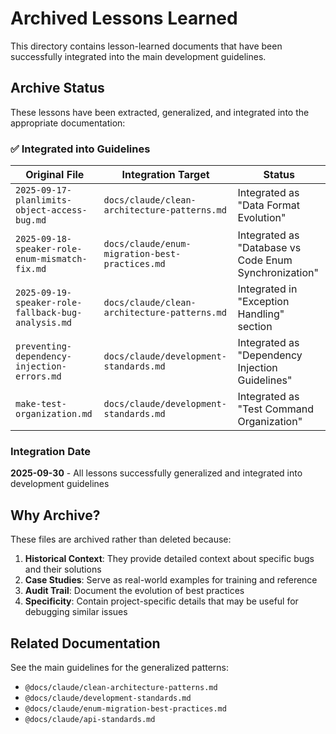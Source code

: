 # Archived Lessons Learned

This directory contains lesson-learned documents that have been successfully integrated into the main development guidelines.

## Archive Status

These lessons have been extracted, generalized, and integrated into the appropriate documentation:

### ✅ Integrated into Guidelines

| Original File | Integration Target | Status |
|--------------|-------------------|--------|
| `2025-09-17-planlimits-object-access-bug.md` | `docs/claude/clean-architecture-patterns.md` | Integrated as "Data Format Evolution" |
| `2025-09-18-speaker-role-enum-mismatch-fix.md` | `docs/claude/enum-migration-best-practices.md` | Integrated as "Database vs Code Enum Synchronization" |
| `2025-09-19-speaker-role-fallback-bug-analysis.md` | `docs/claude/clean-architecture-patterns.md` | Integrated in "Exception Handling" section |
| `preventing-dependency-injection-errors.md` | `docs/claude/development-standards.md` | Integrated as "Dependency Injection Guidelines" |
| `make-test-organization.md` | `docs/claude/development-standards.md` | Integrated as "Test Command Organization" |

### Integration Date
**2025-09-30** - All lessons successfully generalized and integrated into development guidelines

## Why Archive?

These files are archived rather than deleted because:
1. **Historical Context**: They provide detailed context about specific bugs and their solutions
2. **Case Studies**: Serve as real-world examples for training and reference
3. **Audit Trail**: Document the evolution of best practices
4. **Specificity**: Contain project-specific details that may be useful for debugging similar issues

## Related Documentation

See the main guidelines for the generalized patterns:
- `@docs/claude/clean-architecture-patterns.md`
- `@docs/claude/development-standards.md`
- `@docs/claude/enum-migration-best-practices.md`
- `@docs/claude/api-standards.md`